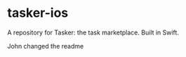 # tasker-ios
A repository for Tasker: the task marketplace. Built in Swift.

John changed the readme
